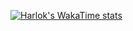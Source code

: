 

[![Harlok's WakaTime stats](https://github-readme-stats.vercel.app/api/wakatime?username=DamienVaiton01)](https://github.com/anuraghazra/github-readme-stats)






